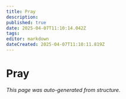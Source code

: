 ```yaml
---
title: Pray
description: 
published: true
date: 2025-04-07T11:10:14.042Z
tags: 
editor: markdown
dateCreated: 2025-04-07T11:10:11.819Z
---
```


# Pray

*This page was auto-generated from structure.*